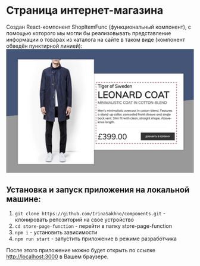 Страница интернет-магазина
===

Создан React-компонент ShopItemFunc (функциональный компонент), с помощью которого мы могли бы реализовывать представление информации о товарах из  каталога на сайте в таком виде (компонент обведён пунктирной линией): 
![Внешний вид страницы после реализации компонента](./src/img/preview.png)

## Установка и запуск приложения на локальной машине:
1. `git clone https://github.com/IrinaSakhno/components.git` - клонировать репозиторий на свое устройство
2. `cd store-page-function` - перейти в папку store-page-function
3. `npm i` - установить зависимости
4. `npm run start` - запустить приложение в режиме разработчика

После этого приложение можно будет открыть по ссылке  [http://localhost:3000](http://localhost:3000) в Вашем браузере.
